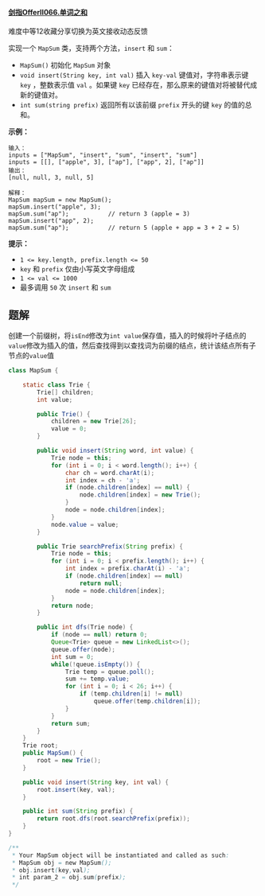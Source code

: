 #### [剑指OfferII066.单词之和](https://leetcode-cn.com/problems/z1R5dt/)

难度中等12收藏分享切换为英文接收动态反馈

实现一个 `MapSum` 类，支持两个方法，`insert` 和 `sum`：

- `MapSum()` 初始化 `MapSum` 对象
- `void insert(String key, int val)` 插入 `key-val` 键值对，字符串表示键 `key` ，整数表示值 `val` 。如果键 `key` 已经存在，那么原来的键值对将被替代成新的键值对。
- `int sum(string prefix)` 返回所有以该前缀 `prefix` 开头的键 `key` 的值的总和。

 

**示例：**

```
输入：
inputs = ["MapSum", "insert", "sum", "insert", "sum"]
inputs = [[], ["apple", 3], ["ap"], ["app", 2], ["ap"]]
输出：
[null, null, 3, null, 5]

解释：
MapSum mapSum = new MapSum();
mapSum.insert("apple", 3);  
mapSum.sum("ap");           // return 3 (apple = 3)
mapSum.insert("app", 2);    
mapSum.sum("ap");           // return 5 (apple + app = 3 + 2 = 5)
```

 

**提示：**

- `1 <= key.length, prefix.length <= 50`
- `key` 和 `prefix` 仅由小写英文字母组成
- `1 <= val <= 1000`
- 最多调用 `50` 次 `insert` 和 `sum`

## 题解

创建一个前缀树，将`isEnd`修改为`int value`保存值，插入的时候将叶子结点的`value`修改为插入的值，然后查找得到以查找词为前缀的结点，统计该结点所有子节点的`value`值

```java
class MapSum {

    static class Trie {
        Trie[] children;
        int value;

        public Trie() {
            children = new Trie[26];
            value = 0;
        }

        public void insert(String word, int value) {
            Trie node = this;
            for (int i = 0; i < word.length(); i++) {
                char ch = word.charAt(i);
                int index = ch - 'a';
                if (node.children[index] == null) {
                    node.children[index] = new Trie();
                }
                node = node.children[index];
            }
            node.value = value;
        }

        public Trie searchPrefix(String prefix) {
            Trie node = this;
            for (int i = 0; i < prefix.length(); i++) {
                int index = prefix.charAt(i) - 'a';
                if (node.children[index] == null)
                    return null;
                node = node.children[index];
            }
            return node;
        }

        public int dfs(Trie node) {
            if (node == null) return 0;
            Queue<Trie> queue = new LinkedList<>();
            queue.offer(node);
            int sum = 0;
            while(!queue.isEmpty()) {
                Trie temp = queue.poll();
                sum += temp.value;
                for (int i = 0; i < 26; i++) {
                    if (temp.children[i] != null)
                        queue.offer(temp.children[i]);
                }
            }
            return sum;
        }
    }
    Trie root;
    public MapSum() {
        root = new Trie();
    }

    public void insert(String key, int val) {
        root.insert(key, val);
    }

    public int sum(String prefix) {
        return root.dfs(root.searchPrefix(prefix));
    }
}

/**
 * Your MapSum object will be instantiated and called as such:
 * MapSum obj = new MapSum();
 * obj.insert(key,val);
 * int param_2 = obj.sum(prefix);
 */
```

